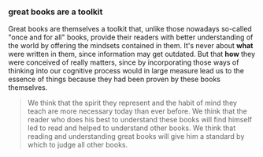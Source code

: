 ### great books are a toolkit

Great books are themselves a toolkit that, unlike those nowadays so-called "once and for all" books, provide their readers with better understanding of the world by offering the mindsets contained in them.
It's never about **what** were written in them, since information may get outdated.
But that **how** they were conceived of really matters, since by incorporating those ways of thinking into our cognitive process would in large measure lead us to the essence of things because they had been proven by these books themselves.

> We think that the spirit they represent and the habit of mind they teach are more necessary today than ever before. We think that the reader who does his best to understand these books will find himself led to read and helped to understand other books. We think that reading and understanding great books will give him a standard by which to judge all other books.
